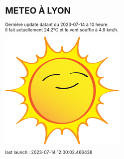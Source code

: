 # METEO À LYON

Dernière update datant du 2023-07-14 à 10 heure.  
Il fait actuellement 24.2°C et le vent souffle à 4.9 km/h.      

![](./.github/sun.png)

last launch : 2023-07-14 12:00:02.466438
